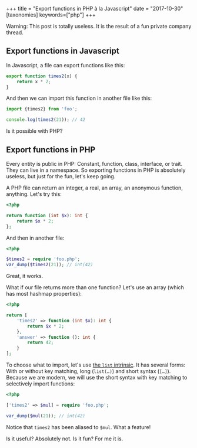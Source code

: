+++
title = "Export functions in PHP à la Javascript"
date = "2017-10-30"
[taxonomies]
keywords=["php"]
+++

Warning: This post is totally useless. It is the result of a fun private
company thread.

## Export functions in Javascript

In Javascript, a file can export functions like this:

```javascript
export function times2(x) {
    return x * 2;
}
```

And then we can import this function in another file like this:

```javascript
import {times2} from 'foo';

console.log(times2(21)); // 42
```

Is it possible with PHP?

## Export functions in PHP

Every entity is public in PHP: Constant, function, class, interface, or
trait. They can live in a namespace. So exporting functions in PHP is
absolutely useless, but just for the fun, let's keep going.

A PHP file can return an integer, a real, an array, an anonymous
function, anything. Let's try this:

```php
<?php

return function (int $x): int {
    return $x * 2;
};
```

And then in another file:

```php
<?php

$times2 = require 'foo.php';
var_dump($times2(21)); // int(42)
```

Great, it works.

What if our file returns more than one function? Let's use an array
(which has most hashmap properties):

```php
<?php

return [
    'times2' => function (int $x): int {
        return $x * 2;
    },
    'answer' => function (): int {
        return 42;
    }
];
```

To choose what to import, let's use [the `list`
intrinsic](https://github.com/php/php-langspec/blob/master/spec/10-expressions.md#list-intrinsic).
It has several forms: With or without key matching, long (`list(…)`) and
short syntax (`[…]`). Because we are modern, we will use the short
syntax with key matching to selectively import functions:

```php
<?php

['times2' => $mul] = require 'foo.php';

var_dump($mul(21)); // int(42)
```

Notice that `times2` has been aliased to `$mul`. What a feature!

Is it useful? Absolutely not. Is it fun? For me it is.
